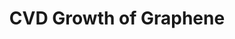 ---
style: style2
image_path: /images/pic02.jpg
path: generic.html 
link_path: /portfolio_posts/furnance/cvd.html
title: CVD Growth of Graphene 
caption: CVD Growth of Graphene 
---